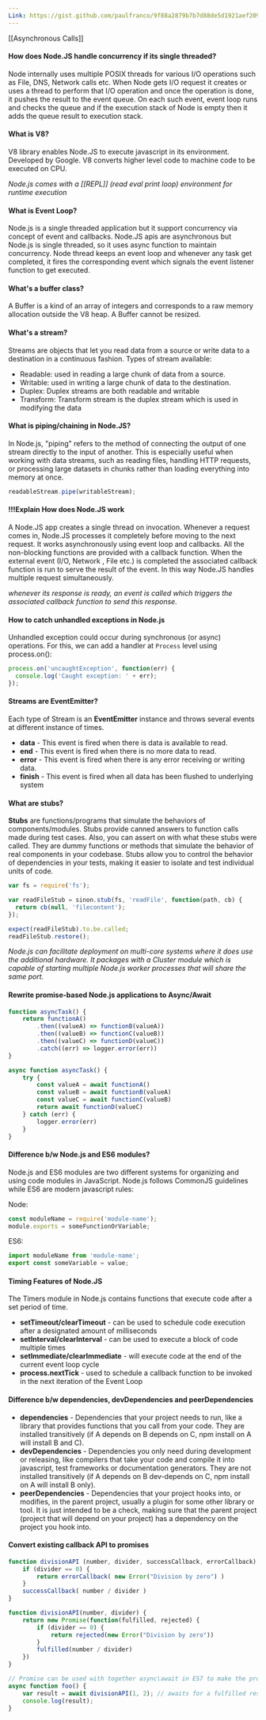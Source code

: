 ```yaml
---
Link: https://gist.github.com/paulfranco/9f88a2879b7b7d88de5d1921aef2093b#q5-what-is-an-error-first-callback-
---
```

[[Asynchronous Calls]]

#### How does Node.JS handle concurrency if its single threaded?
Node internally uses multiple POSIX threads for various I/O operations such as File, DNS, Network calls etc.
When Node gets I/O request it creates or uses a thread to perform that I/O operation and once the operation is done, it pushes the result to the event queue. On each such event, event loop runs and checks the queue and if the execution stack of Node is empty then it adds the queue result to execution stack.

#### What is V8?
V8 library enables Node.JS to execute javascript in its environment. Developed by Google. V8 converts higher level code to machine code to be executed on CPU. 

*Node.js comes with a [[REPL]] (read eval print loop) environment for runtime execution*

#### What is Event Loop?
Node.js is a single threaded application but it support concurrency via concept of event and callbacks. Node.JS apis are asynchronous but Node.js is single threaded, so it uses async function to maintain concurrency. Node thread keeps an event loop and whenever any task get completed, it fires the corresponding event which signals the event listener function to get executed.


#### What's a buffer class?
A Buffer is a kind of an array of integers and corresponds to a raw memory allocation outside the V8 heap. A Buffer cannot be resized.

#### What's a stream?
Streams are objects that let you read data from a source or write data to a destination in a continuous fashion.
Types of stream available:
- Readable: used in reading a large chunk of data from a source.
- Writable: used in writing a large chunk of data to the destination.
- Duplex: Duplex streams are both readable and writable
- Transform: Transform stream is the duplex stream which is used in modifying the data

#### What is piping/chaining in Node.JS?
In Node.js, "piping" refers to the method of connecting the output of one stream directly to the input of another. This is especially useful when working with data streams, such as reading files, handling HTTP requests, or processing large datasets in chunks rather than loading everything into memory at once.

```javascript
readableStream.pipe(writableStream);
```

#### !!!Explain How does Node.JS work
A Node.JS app creates a single thread on invocation. Whenever a request comes in, Node.JS processes it completely before moving to the next request. It works asynchronously using event loop and callbacks. All the non-blocking functions are provided with a callback function. When the external event (I/O, Network , File etc.) is completed the associated callback function is run to serve the result of the event. In this way Node.JS handles multiple request simultaneously.

*whenever its response is ready, an event is called which triggers the associated callback function to send this response.*

#### How to catch unhandled exceptions in Node.js 
Unhandled exception could occur during synchronous (or async) operations. For this, we can add a handler at `Process` level using process.on(): 

```js
process.on('uncaughtException', function(err) {
  console.log('Caught exception: ' + err);
});
```

#### Streams are EventEmitter?
Each type of Stream is an **EventEmitter** instance and throws several events at different instance of times. 
- **data** - This event is fired when there is data is available to read.
- **end** - This event is fired when there is no more data to read.
- **error** - This event is fired when there is any error receiving or writing data.
- **finish** - This event is fired when all data has been flushed to underlying system

#### What are stubs?
**Stubs** are functions/programs that simulate the behaviors of components/modules. Stubs provide canned answers to function calls made during test cases. Also, you can assert on with what these stubs were called.
They are dummy functions or methods that simulate the behavior of real components in your codebase. Stubs allow you to control the behavior of dependencies in your tests, making it easier to isolate and test individual units of code.

```js
var fs = require('fs');

var readFileStub = sinon.stub(fs, 'readFile', function(path, cb) {
  return cb(null, 'filecontent');
});

expect(readFileStub).to.be.called;
readFileStub.restore();
```

*Node.js can facilitate deployment on multi-core systems where it does use the additional hardware. It packages with a Cluster module which is capable of starting multiple Node.js worker processes that will share the same port.*

#### Rewrite promise-based Node.js applications to Async/Await
```js
function asyncTask() {
    return functionA()
        .then((valueA) => functionB(valueA))
        .then((valueB) => functionC(valueB))
        .then((valueC) => functionD(valueC))
        .catch((err) => logger.error(err))
}
```

```js
async function asyncTask() {
    try {
        const valueA = await functionA()
        const valueB = await functionB(valueA)
        const valueC = await functionC(valueB)
        return await functionD(valueC)
    } catch (err) {
        logger.error(err)
    }
}
```

#### Difference b/w Node.js and ES6 modules?
Node.js and ES6 modules are two different systems for organizing and using code modules in JavaScript. Node.js follows CommonJS guidelines while ES6 are modern javascript rules:

Node:
```js
const moduleName = require('module-name');
module.exports = someFunctionOrVariable;
```

ES6:
```js
import moduleName from 'module-name';
export const someVariable = value;
```

#### Timing Features of Node.JS
The Timers module in Node.js contains functions that execute code after a set period of time.

- **setTimeout/clearTimeout** - can be used to schedule code execution after a designated amount of milliseconds
- **setInterval/clearInterval** - can be used to execute a block of code multiple times
- **setImmediate/clearImmediate** - will execute code at the end of the current event loop cycle
- **process.nextTick** - used to schedule a callback function to be invoked in the next iteration of the Event Loop

#### Difference b/w dependencies, devDependencies and peerDependencies
- **dependencies** - Dependencies that your project needs to run, like a library that provides functions that you call from your code. They are installed transitively (if A depends on B depends on C, npm install on A will install B and C).
- **devDependencies** - Dependencies you only need during development or releasing, like compilers that take your code and compile it into javascript, test frameworks or documentation generators. They are not installed transitively (if A depends on B dev-depends on C, npm install on A will install B only).
- **peerDependencies** - Dependencies that your project hooks into, or modifies, in the parent project, usually a plugin for some other library or tool. It is just intended to be a check, making sure that the parent project (project that will depend on your project) has a dependency on the project you hook into.

#### Convert existing callback API to promises
```js
function divisionAPI (number, divider, successCallback, errorCallback) {
    if (divider == 0) {
        return errorCallback( new Error("Division by zero") )
    }
    successCallback( number / divider )
}
```

```js
function divisionAPI(number, divider) {
    return new Promise(function(fulfilled, rejected) {
        if (divider == 0) {
            return rejected(new Error("Division by zero"))
        }
        fulfilled(number / divider)
    })
}

// Promise can be used with together async\await in ES7 to make the program flow wait for a fullfiled result
async function foo() {
    var result = await divisionAPI(1, 2); // awaits for a fulfilled result!
    console.log(result);
}
```

